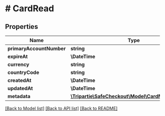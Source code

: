 # # CardRead

## Properties

Name | Type | Description | Notes
------------ | ------------- | ------------- | -------------
**primaryAccountNumber** | **string** |  | [optional]
**expireAt** | **\DateTime** |  |
**currency** | **string** |  | [optional]
**countryCode** | **string** |  | [optional]
**createdAt** | **\DateTime** |  |
**updatedAt** | **\DateTime** |  |
**metadata** | [**\Tripartie\SafeCheckout\Model\CardMetadataRead[]**](CardMetadataRead.md) |  | [optional]

[[Back to Model list]](../../README.md#models) [[Back to API list]](../../README.md#endpoints) [[Back to README]](../../README.md)
